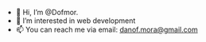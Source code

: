 - 👋 Hi, I’m @Dofmor.
- 👀 I’m interested in web development
- 📫 You can reach me via email: danof.mora@gmail.com

<!---
Dofmor/Dofmor is a ✨ special ✨ repository because its `README.md` (this file) appears on your GitHub profile.
You can click the Preview link to take a look at your changes.
--->
